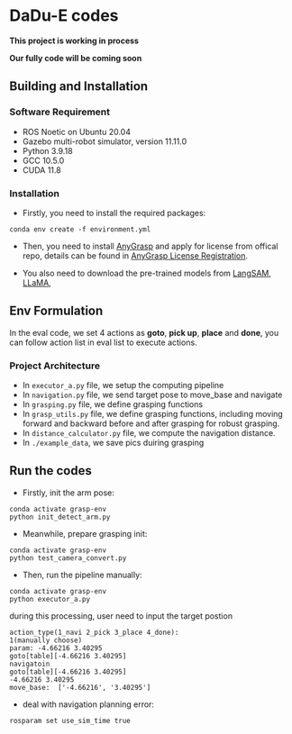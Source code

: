# DaDu-E codes

**This project is working in process**

**Our fully code will be coming soon**

## Building and Installation

### Software Requirement

* ROS Noetic on Ubuntu 20.04
* Gazebo multi-robot simulator, version 11.11.0
* Python 3.9.18
* GCC 10.5.0
* CUDA 11.8

### Installation

* Firstly, you need to install the required packages:

```
conda env create -f environment.yml
```

* Then, you need to install [AnyGrasp](https://github.com/graspnet/anygrasp_sdk) and apply for license from offical repo, details can be found in [AnyGrasp License Registration](https://github.com/graspnet/anygrasp_sdk/blob/main/license_registration/README.md).

* You also need to download the pre-trained models from [LangSAM](https://github.com/luca-medeiros/lang-segment-anything), [LLaMA](https://huggingface.co/meta-llama/Llama-3.1-8B-Instruct),

## Env Formulation

In the eval code, we set 4 actions as **goto**, **pick up**, **place** and **done**, you can follow action list in eval list to execute actions.

### Project Architecture

* In `executor_a.py` file, we setup the computing pipeline
* In `navigation.py` file, we send target pose to move_base and navigate
* In `grasping.py` file, we define grasping functions
* In `grasp_utils.py` file, we define grasping functions, including moving forward and backward before and after grasping for robust grasping.
* In `distance_calculator.py` file, we compute the navigation distance.
* In `./example_data`, we save pics duiring grasping

## Run the codes

* Firstly, init the arm pose:

```shell
conda activate grasp-env
python init_detect_arm.py
```

* Meanwhile, prepare grasping init:

```shell
conda activate grasp-env
python test_camera_convert.py
```

* Then, run the pipeline manually:

```shell
conda activate grasp-env
python executor_a.py
```

during this processing, user need to input the target postion  

```
action_type(1_navi 2_pick 3_place 4_done): 
1(manually choose)
param: -4.66216 3.40295
goto[table][-4.66216 3.40295]
navigatoin
goto[table][-4.66216 3.40295]
-4.66216 3.40295
move_base:  ['-4.66216', '3.40295']
```

* deal with navigation planning error:

```shell
rosparam set use_sim_time true
```
